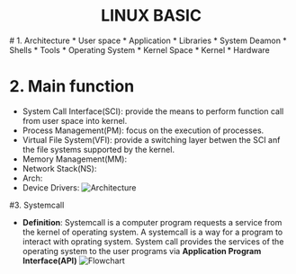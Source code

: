 <h1 style="text-align: center;">LINUX BASIC</h1>
# 1. Architecture
* User space
    * Application
        * Libraries
        * System Deamon
        * Shells
        * Tools
    * Operating System
* Kernel Space
    * Kernel
    * Hardware

# 2. Main function
* System Call Interface(SCI): provide the means to perform function call from user space into kernel.
* Process Management(PM): focus on the execution of processes. 
* Virtual File System(VFI): provide a switching layer betwen the SCI anf the file systems supported by the kernel.
* Memory Management(MM):
* Network Stack(NS):
* Arch:
* Device Drivers: 
![Architecture](https://developer.ibm.com/developer/default/articles/l-linux-kernel/images/figure3.jpg)

#3. Systemcall
* **Definition**: Systemcall is a computer program requests a service from the kernel of operating system. A systemcall is a way for a program to interact with oprating system. System call provides the services of the operating system to the user programs via **Application Program Interface(API)**
![Flowchart](https://upload.wikimedia.org/wikipedia/commons/7/76/System_call_interface.jpg)
